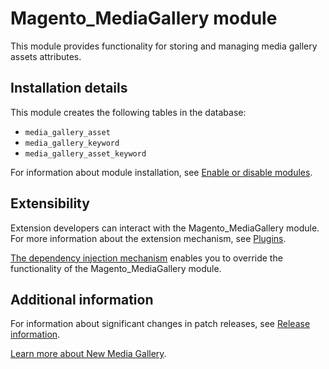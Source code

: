 # Magento_MediaGallery module

This module provides functionality for storing and managing media gallery assets attributes.

## Installation details

This module creates the following tables in the database:

- `media_gallery_asset`
- `media_gallery_keyword`
- `media_gallery_asset_keyword`

For information about module installation, see [Enable or disable modules](https://experienceleague.adobe.com/en/docs/commerce-operations/installation-guide/tutorials/manage-modules).

## Extensibility

Extension developers can interact with the Magento_MediaGallery module. For more information about the extension mechanism, see [Plugins](https://developer.adobe.com/commerce/php/development/components/plugins/).

[The dependency injection mechanism](https://developer.adobe.com/commerce/php/development/components/dependency-injection/) enables you to override the functionality of the Magento_MediaGallery module.

## Additional information

For information about significant changes in patch releases, see [Release information](https://experienceleague.adobe.com/en/docs/commerce-operations/release/notes/overview).

[Learn more about New Media Gallery](https://experienceleague.adobe.com/en/docs/commerce-admin/content-design/wysiwyg/gallery/media-gallery).
